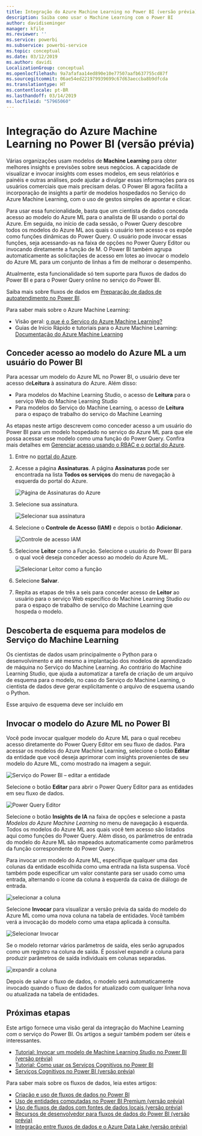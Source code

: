 ```yaml
---
title: Integração do Azure Machine Learning no Power BI (versão prévia)
description: Saiba como usar o Machine Learning com o Power BI
author: davidiseminger
manager: kfile
ms.reviewer: ''
ms.service: powerbi
ms.subservice: powerbi-service
ms.topic: conceptual
ms.date: 03/12/2019
ms.author: davidi
LocalizationGroup: conceptual
ms.openlocfilehash: 9a7afafaa14ed890e10e77507aafb637755cd87f
ms.sourcegitcommit: 06ae54ed221979939699c67d63aeccba8b9dfcda
ms.translationtype: HT
ms.contentlocale: pt-BR
ms.lasthandoff: 03/14/2019
ms.locfileid: "57965060"
---
```

# <a name="azure-machine-learning-integration-in-power-bi-preview"></a>Integração do Azure Machine Learning no Power BI (versão prévia)

Várias organizações usam modelos de **Machine Learning** para obter melhores insights e previsões sobre seus negócios. A capacidade de visualizar e invocar insights com esses modelos, em seus relatórios e painéis e outras análises, pode ajudar a divulgar essas informações para os usuários comerciais que mais precisam delas.  O Power BI agora facilita a incorporação de insights a partir de modelos hospedados no Serviço do Azure Machine Learning, com o uso de gestos simples de apontar e clicar.

Para usar essa funcionalidade, basta que um cientista de dados conceda acesso ao modelo do Azure ML para o analista de BI usando o portal do Azure.  Em seguida, no início de cada sessão, o Power Query descobre todos os modelos do Azure ML aos quais o usuário tem acesso e os expõe como funções dinâmicas do Power Query.  O usuário pode invocar essas funções, seja acessando-as na faixa de opções no Power Query Editor ou invocando diretamente a função de M. O Power BI também agrupa automaticamente as solicitações de acesso em lotes ao invocar o modelo do Azure ML para um conjunto de linhas a fim de melhorar o desempenho.

Atualmente, esta funcionalidade só tem suporte para fluxos de dados do Power BI e para o Power Query online no serviço do Power BI.

Saiba mais sobre fluxos de dados em [Preparação de dados de autoatendimento no Power BI](service-dataflows-overview.md).

Para saber mais sobre o Azure Machine Learning:

- Visão geral:  [o que é o Serviço do Azure Machine Learning?](https://docs.microsoft.com/azure/machine-learning/service/overview-what-is-azure-ml)
- Guias de Início Rápido e tutoriais para o Azure Machine Learning:  [Documentação do Azure Machine Learning](https://docs.microsoft.com/azure/machine-learning/)

## <a name="granting-access-to-the-azure-ml-model-to-a-power-bi-user"></a>Conceder acesso ao modelo do Azure ML a um usuário do Power BI

Para acessar um modelo do Azure ML no Power BI, o usuário deve ter acesso de**Leitura** à assinatura do Azure.  Além disso:

- Para modelos do Machine Learning Studio, o acesso de **Leitura** para o serviço Web do Machine Learning Studio
- Para modelos do Serviço do Machine Learning, o acesso de **Leitura** para o espaço de trabalho do serviço do Machine Learning

As etapas neste artigo descrevem como conceder acesso a um usuário do Power BI para um modelo hospedado no serviço do Azure ML para que ele possa acessar esse modelo como uma função do Power Query.  Confira mais detalhes em [Gerenciar acesso usando o RBAC e o portal do Azure](https://docs.microsoft.com/azure/role-based-access-control/role-assignments-portal).

1. Entre no [portal do Azure](https://portal.azure.com).

2. Acesse a página **Assinaturas**. A página **Assinaturas** pode ser encontrada na lista **Todos os serviços** do menu de navegação à esquerda do portal do Azure.

    ![Página de Assinaturas do Azure](media/service-machine-learning-integration/machine-learning-integration_01.png)

3. Selecione sua assinatura.

    ![Selecionar sua assinatura](media/service-machine-learning-integration/machine-learning-integration_02.png)

4. Selecione o **Controle de Acesso (IAM)** e depois o botão **Adicionar**.

    ![Controle de acesso IAM](media/service-machine-learning-integration/machine-learning-integration_03.png)

5. Selecione **Leitor** como a Função. Selecione o usuário do Power BI para o qual você deseja conceder acesso ao modelo do Azure ML.

    ![Selecionar Leitor como a função](media/service-machine-learning-integration/machine-learning-integration_04.png)

6. Selecione **Salvar**.

7. Repita as etapas de três a seis para conceder acesso de **Leitor** ao usuário para o serviço Web específico do Machine Learning Studio *ou* para o espaço de trabalho de serviço do Machine Learning que hospeda o modelo.


## <a name="schema-discovery-for-machine-learning-service-models"></a>Descoberta de esquema para modelos de Serviço do Machine Learning

Os cientistas de dados usam principalmente o Python para o desenvolvimento e até mesmo a implantação dos modelos de aprendizado de máquina no Serviço do Machine Learning.  Ao contrário do Machine Learning Studio, que ajuda a automatizar a tarefa de criação de um arquivo de esquema para o modelo, no caso do Serviço do Machine Learning, o cientista de dados deve gerar explicitamente o arquivo de esquema usando o Python.

Esse arquivo de esquema deve ser incluído em

## <a name="invoking-the-azure-ml-model-in-power-bi"></a>Invocar o modelo do Azure ML no Power BI

Você pode invocar qualquer modelo do Azure ML para o qual recebeu acesso diretamente do Power Query Editor em seu fluxo de dados. Para acessar os modelos do Azure Machine Learning, selecione o botão **Editar** da entidade que você deseja aprimorar com insights provenientes de seu modelo do Azure ML, como mostrado na imagem a seguir.

![Serviço do Power BI – editar a entidade](media/service-machine-learning-integration/machine-learning-integration_05.png)

Selecione o botão **Editar** para abrir o Power Query Editor para as entidades em seu fluxo de dados.

![Power Query Editor](media/service-machine-learning-integration/machine-learning-integration_06.png)

Selecione o botão **Insights de IA** na faixa de opções e selecione a pasta _Modelos do Azure Machine Learning_ no menu de navegação à esquerda. Todos os modelos do Azure ML aos quais você tem acesso são listados aqui como funções do Power Query. Além disso, os parâmetros de entrada do modelo do Azure ML são mapeados automaticamente como parâmetros da função correspondente do Power Query.

Para invocar um modelo do Azure ML, especifique qualquer uma das colunas da entidade escolhida como uma entrada na lista suspensa. Você também pode especificar um valor constante para ser usado como uma entrada, alternando o ícone da coluna à esquerda da caixa de diálogo de entrada.

![selecionar a coluna](media/service-machine-learning-integration/machine-learning-integration_07.png)

Selecione **Invocar** para visualizar a versão prévia da saída do modelo do Azure ML como uma nova coluna na tabela de entidades. Você também verá a invocação do modelo como uma etapa aplicada à consulta.

![Selecionar Invocar](media/service-machine-learning-integration/machine-learning-integration_08.png)

Se o modelo retornar vários parâmetros de saída, eles serão agrupados como um registro na coluna de saída. É possível expandir a coluna para produzir parâmetros de saída individuais em colunas separadas.

![expandir a coluna](media/service-machine-learning-integration/machine-learning-integration_09.png)

Depois de salvar o fluxo de dados, o modelo será automaticamente invocado quando o fluxo de dados for atualizado com qualquer linha nova ou atualizada na tabela de entidades.

## <a name="next-steps"></a>Próximas etapas

Este artigo fornece uma visão geral da integração do Machine Learning com o serviço do Power BI. Os artigos a seguir também podem ser úteis e interessantes. 

* [Tutorial: Invocar um modelo de Machine Learning Studio no Power BI (versão prévia)](service-tutorial-invoke-machine-learning-model.md)
* [Tutorial: Como usar os Serviços Cognitivos no Power BI](service-tutorial-use-cognitive-services.md)
* [Serviços Cognitivos no Power BI (versão prévia)](service-cognitive-services.md)

Para saber mais sobre os fluxos de dados, leia estes artigos:
* [Criação e uso de fluxos de dados no Power BI](service-dataflows-create-use.md)
* [Uso de entidades computadas no Power BI Premium (versão prévia)](service-dataflows-computed-entities-premium.md)
* [Uso de fluxos de dados com fontes de dados locais (versão prévia)](service-dataflows-on-premises-gateways.md)
* [Recursos de desenvolvedor para fluxos de dados do Power BI (versão prévia)](service-dataflows-developer-resources.md)
* [Integração entre fluxos de dados e o Azure Data Lake (versão prévia)](service-dataflows-azure-data-lake-integration.md)


